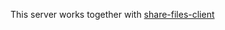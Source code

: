 This server works together with [share-files-client](https://github.com/Carl0sCheca/share-files-client)
